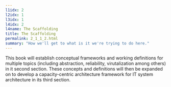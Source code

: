 ```yaml
---
l1idx: 2
l2idx: 1
l3idx: 1
l4idx: 2
l4name: The Scaffolding
title: The Scaffolding
permalink: 2_1_1_2.html
summary: "How we'll get to what is it we're trying to do here."
---
```


This book will establish conceptual frameworks and working definitions for multiple topics (including abstraction, reliability, virutalization among others) in it second section.  These concepts and definitions will then be expanded on to develop a capacity-centric architecture framework for IT system architecture in its third section.
